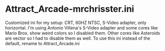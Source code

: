 # Attract_Arcade-mrchrisster.ini

Customized ini for my setup: CRT, 60HZ NTSC, S-Video adapter, only horizontal. 
I'm using Antonio Villena's S-Video adapter and some cores like Mario Bros. show weird colors so I disabled them. Other cores like Asteroids are vector so I had to disable them as well.
To use this ini instead of the default, rename to Attract_Arcade.ini

